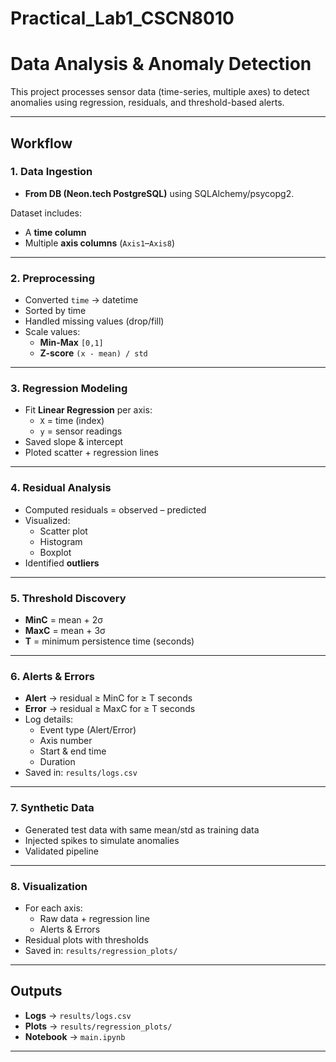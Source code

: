 # Practical_Lab1_CSCN8010  
# Data Analysis & Anomaly Detection  

This project processes sensor data (time-series, multiple axes) to detect anomalies using regression, residuals, and threshold-based alerts.  

---

##  Workflow  

### 1. Data Ingestion  
- **From DB (Neon.tech PostgreSQL)** using SQLAlchemy/psycopg2.   

Dataset includes:  
- A **time column**  
- Multiple **axis columns** (`Axis1`–`Axis8`)  

---

### 2. Preprocessing  
- Converted `time` → datetime  
- Sorted by time  
- Handled missing values (drop/fill)  
- Scale values:  
  - **Min-Max** `[0,1]`  
  - **Z-score** `(x - mean) / std`  

---

### 3. Regression Modeling  
- Fit **Linear Regression** per axis:  
  - `X` = time (index)  
  - `y` = sensor readings  
- Saved slope & intercept  
- Ploted scatter + regression lines  

---

### 4. Residual Analysis  
- Computed residuals = observed – predicted  
- Visualized:  
  - Scatter plot  
  - Histogram  
  - Boxplot  
- Identified **outliers**  

---

### 5. Threshold Discovery  
- **MinC** = mean + 2σ  
- **MaxC** = mean + 3σ  
- **T** = minimum persistence time (seconds)  

---

### 6. Alerts & Errors  
- **Alert** → residual ≥ MinC for ≥ T seconds  
- **Error** → residual ≥ MaxC for ≥ T seconds  
- Log details:  
  - Event type (Alert/Error)  
  - Axis number  
  - Start & end time  
  - Duration  
- Saved in: `results/logs.csv`  

---

### 7. Synthetic Data  
- Generated test data with same mean/std as training data  
- Injected spikes to simulate anomalies  
- Validated pipeline  

---

### 8. Visualization  
- For each axis:  
  - Raw data + regression line  
  - Alerts  & Errors 
- Residual plots with thresholds  
- Saved in: `results/regression_plots/`  

---

##  Outputs  
- **Logs** → `results/logs.csv`  
- **Plots** → `results/regression_plots/`  
- **Notebook** → `main.ipynb` 

---
